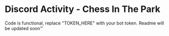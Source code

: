 # Discord Activity - Chess In The Park
Code is functional, replace "TOKEN_HERE" with your bot token. Readme will be updated soon™

